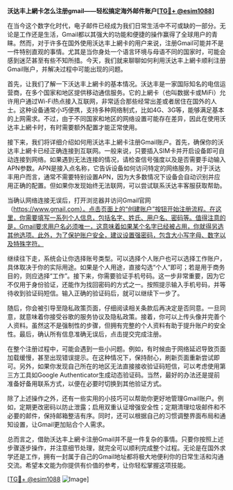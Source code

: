 **沃达丰上網卡怎么注册gmail——轻松搞定海外邮件账户[[TG💪+ @esim1088](https://t.me/s/esim1088)]**

在当今这个数字化时代，电子邮件已经成为我们日常生活中不可或缺的一部分。无论是工作还是生活，Gmail都以其强大的功能和便捷的操作赢得了全球用户的青睐。然而，对于许多在国外使用沃达丰上網卡的用户来说，注册Gmail可能并不是一件特别直观的事情。尤其是当你身处一个语言环境与母语不同的国家时，可能会感到迷茫甚至有些不知所措。今天，我们就来聊聊如何利用沃达丰上網卡顺利注册Gmail账户，并解决过程中可能出现的问题。

首先，让我们了解一下沃达丰上網卡的基本情况。沃达丰是一家国际知名的电信运营商，在多个国家和地区提供移动通信服务。它的上網卡（也叫数据卡或MiFi）允许用户通过Wi-Fi热点接入互联网，非常适合那些经常出差或者居住在国外的人士。这种设备通常小巧便携，支持多种网络制式，比如4G、3G等，能够满足基本的上网需求。不过，由于不同国家和地区的网络设置可能存在差异，因此在使用沃达丰上網卡时，有时需要额外配置才能正常使用。

接下来，我们将详细介绍如何用沃达丰上網卡注册Gmail账户。首先，确保你的沃达丰上網卡已经正确连接到互联网。一般来说，只要插入SIM卡并开启设备即可自动连接到网络。如果遇到无法连接的情况，请检查信号强度以及是否需要手动输入APN参数。APN是接入点名称，它告诉设备如何访问特定的网络服务。对于沃达丰用户而言，通常不需要特别设置APN，因为大多数情况下设备会自动识别并应用正确的配置。但如果你发现始终无法联网，可以尝试联系沃达丰客服获取帮助。

当确认网络连接无误后，打开浏览器并访问Gmail官网（https://www.gmail.com）。点击页面上的“创建账户”按钮开始注册流程。在这里，你需要填写一系列个人信息，包括名字、姓氏、用户名、密码等。值得注意的是，Gmail要求用户名必须唯一，这意味着如果某个名字已经被占用，你就得另选其他选项。此外，为了保护账户安全，建议设置强密码，包含大小写字母、数字以及特殊字符。

继续往下走，系统会让你选择账号类型。可以选择个人账户也可以选择工作账户，具体取决于你的实际用途。如果是个人用途，直接勾选“个人”即可；若是用于商务目的，则应选择“工作”。接下来，你需要验证手机号码。这一步非常重要，因为它不仅用于身份验证，还能作为找回密码的方式之一。按照提示输入手机号码，并等待收到验证码短信。输入正确的验证码后，就可以继续下一步了。

随后，你会被引导至隐私政策页面，仔细阅读相关条款后再决定是否同意。一旦同意，就意味着你接受谷歌的服务协议及隐私政策。接着，你可以上传头像并完善个人资料。虽然这不是强制性的步骤，但拥有完整的个人资料有助于提升账户的安全性。最后，确认所有信息准确无误后，点击提交完成注册。

在整个注册过程中，可能会遇到一些小问题。例如，有时候由于网络延迟导致页面加载缓慢，甚至出现错误提示。在这种情况下，保持耐心，刷新页面重新尝试即可。另外，如果你发现自己所在的地区无法直接接收验证码短信，可以考虑使用第三方工具如Google Authenticator生成动态验证码。当然，最好的办法还是提前准备好备用联系方式，以便在必要时切换到其他验证方式。

除了上述操作之外，还有一些实用的小技巧可以帮助你更好地管理Gmail账户。例如，定期更改密码以防止泄露；启用双重认证增强安全性；定期清理垃圾邮件和不必要的邮件，保持邮箱整洁有序。同时，还可以根据自己的习惯调整界面布局和通知设置，让Gmail更加贴合个人需求。

总而言之，借助沃达丰上網卡注册Gmail并不是一件复杂的事情。只要你按照上述步骤逐步操作，并注意细节处理，就完全可以顺利完成整个过程。无论是在国外求学还是工作，拥有一封属于自己的Gmail地址都将极大地便利你的日常生活和沟通交流。希望本文能为你提供有价值的参考，让你轻松掌握这项技能。

[[TG💪+ @esim1088](https://t.me/s/esim1088) ![Image](https://i.postimg.cc/4NQfJmqS/Snipaste-2025-05-13-00-14-12.png)]